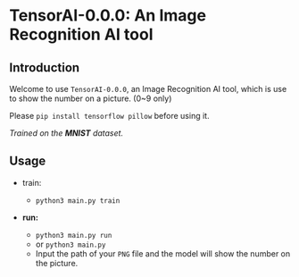 # TensorAI-0.0.0: An Image Recognition AI tool

## Introduction

Welcome to use `TensorAI-0.0.0`, an Image Recognition AI tool,
which is use to show the number on a picture. (0~9 only)

Please `pip install tensorflow pillow` before using it.

<i>Trained on the **MNIST** dataset.</i>

## Usage

* train:
  * `python3 main.py train`

* **run:**
  * `python3 main.py run`
  * or `python3 main.py`
  * Input the path of your `PNG` file and the model will show the number on the picture.
